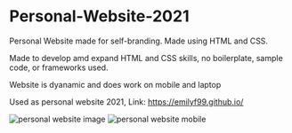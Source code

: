 
# Personal-Website-2021

Personal Website made for self-branding. Made using HTML and CSS.

Made to develop amd expand HTML and CSS skills, no boilerplate, sample code, or frameworks used.

Website is dyanamic and does work on mobile and laptop

Used as personal website 2021, Link: https://emilyf99.github.io/

![personal website image](https://user-images.githubusercontent.com/72047699/122664679-c67a3a80-d19a-11eb-9539-e3e819a194c6.png)
![personal website mobile](https://user-images.githubusercontent.com/72047699/131183280-6c51fe16-ab62-44d2-9084-062c19fd8f4a.png)

